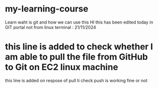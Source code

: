 # my-learning-course
Learn waht is git and how we can use this
HI this has been edited today in GIT portal not from linux terminal : 21/11/2024


# this line is added to check whether I am able to pull the file from GitHub to Git on EC2 linux machine
 this line is added on respose of pull ti check push is working fine or not
